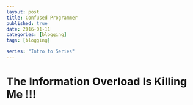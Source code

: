 ```yaml
---
layout: post
title: Confused Programmer
published: true
date: 2016-01-11
categories: [blogging]
tags: [blogging]

series: "Intro to Series"   
---
```


# The Information Overload Is Killing Me !!!


